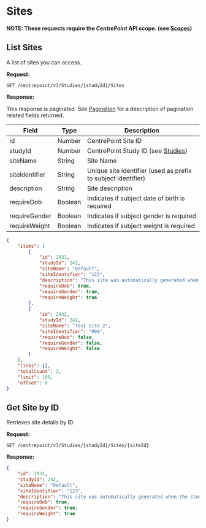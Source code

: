 # Sites

**NOTE: These requests require the *CentrePoint* API scope. (see [Scopes](scopes.md))**

## List Sites

A list of sites you can access.

**Request:**

```http
GET /centrepoint/v3/Studies/{studyId}/Sites
```

**Response:**

This response is paginated. See [Pagination](pagination.md) for a description of pagination related fields returned.

|Field|Type|Description|
|-----|----|-----------|
|id|Number|CentrePoint Site ID|
|studyId|Number|CentrePoint Study ID (see [Studies](studies.md))|
|siteName|String|Site Name|
|siteIdentifier|String|Unique site identifier (used as prefix to subject identifier)|
|description|String|Site description
|requireDob|Boolean|Indicates if subject date of birth is required
|requireGender|Boolean|Indicates if subject gender is required
|requireWeight|Boolean|Indicates if subject weight is required

```json
{
    "items": [
        {
            "id": 2931,
            "studyId": 242,
            "siteName": "Default",
            "siteIdentifier": "123",
            "description": "This site was automatically generated when the study was created",
            "requireDob": true,
            "requireGender": true,
            "requireWeight": true
        },
        {
            "id": 2932,
            "studyId": 242,
            "siteName": "Test Site 2",
            "siteIdentifier": "999",
            "requireDob": false,
            "requireGender": false,
            "requireWeight": false
        }
    ],
    "links": {},
    "totalCount": 2,
    "limit": 100,
    "offset": 0
}
```

## Get Site by ID

Retrieves site details by ID.

**Request:**

```http
GET /centrepoint/v3/Studies/{studyId}/Sites/{siteId}
```

**Response:**

```json
{
    "id": 2931,
    "studyId": 242,
    "siteName": "Default",
    "siteIdentifier": "123",
    "description": "This site was automatically generated when the study was created",
    "requireDob": true,
    "requireGender": true,
    "requireWeight": true
}
```
